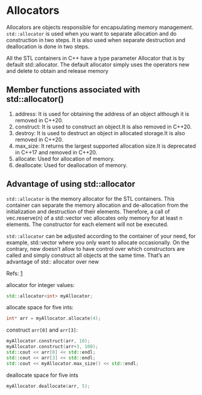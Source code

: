# Allocators

Allocators are objects responsible for encapsulating memory management. `std::allocator` is used when you want
to separate allocation and do construction in two steps. It is also used when separate destruction and
deallocation is done in two steps.

All the STL containers in C++ have a type parameter Allocator that is by default std::allocator.
The default allocator simply uses the operators new and delete to obtain and release memory

## Member functions associated with std::allocator()

1. address: It is used for obtaining the address of an object although it is removed in C++20.
2. construct: It is used to construct an object.It is also removed in C++20.
3. destroy: It is used to destruct an object in allocated storage.It is also removed in C++20.
4. max_size: It returns the largest supported allocation size.It is deprecated in C++17 and removed in
C++20.
5. allocate: Used for allocation of memory.
6. deallocate: Used for deallocation of memory.



## Advantage of using std::allocator
`std::allocator` is the memory allocator for the STL containers. This container can separate the memory
 allocation and de-allocation from the initialization and destruction of their elements.
Therefore, a call of vec.reserve(n) of a std::vector vec allocates only memory for at least n elements.
The constructor for each element will not be executed.

`std::allocator` can be adjusted according to the container of your need, for example, std::vector where you only want to allocate occasionally.
On the contrary, new doesn’t allow to have control over which constructors are called and simply construct all objects at the same time. That’s an advantage of std:: allocator over new

Refs: [1](https://stackoverflow.com/questions/31358804/whats-the-advantage-of-using-stdallocator-instead-of-new-in-c)


allocator for integer values:
```cpp
std::allocator<int> myAllocator;
```
allocate space for five ints:
```cpp
int* arr = myAllocator.allocate(4);
```
construct `arr[0]` and `arr[3]`:

```cpp
myAllocator.construct(arr, 10);
myAllocator.construct(arr+3, 100);
std::cout << arr[0] << std::endl;
std::cout << arr[3] << std::endl;
std::cout << myAllocator.max_size() << std::endl;
```

deallocate space for five ints
```cpp
myAllocator.deallocate(arr, 5);
```

